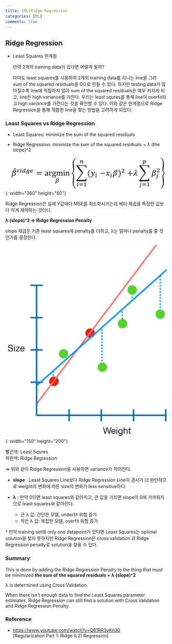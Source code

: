 ```yaml
---
title: (ML)Ridge Regression
categories: [ML]
comments: true
---
```



## Ridge Regression

- Least Squares 한계점

    만약 2개의 training data가 있다면 어떻게 될까?

    아마도 least squares를 사용하여 2개의 training data를 지나는 line을 그려 sum of the squared residuals을 0으로 만들 수 있다. 하지만 testing data가 많아질수록 line에 적합하지 않아 sum of the squared residuals은 매우 커지게 되고, line은 high variance를 가진다. 우리는 least squres를 통해 line이 overfit되고 high variance를 가진다는 것을 확인할 수 있다. 이와 같은 한계점으로 Ridge Regression을 통해 적합한 line을 찾는 방법을 고려하게 되었다.

### Least Squares   vs   Ridge Regression

- Least Squares: minimize the sum of the squared residuals

- Ridge Regression: minimize the sum of the squared residuals + λ (the slope)^2


![Untitled.png](/assets/img/20-10-09/Regularization2/Untitled.png){: width="360" height="60"}

   Ridge Regression은 실제 Y값에다 MSE를 최소화시키는데 베타 제곱을 특정한 값보다 작게 제약하는 것이다.

   **λ (slope)^2  ⇒ Ridge Regression Penalty**

   slope 제곱은 기존 least squares에 penalty를 더하고, λ는 얼마나 penalty를 줄 것인가를 결정한다.

![Untitled%201.png](/assets/img/20-10-09/Regularization2/Untitled%201.png){: width="150" height="200"}

   빨간색: Least Squres  
   파란색: Ridge Regression

⇒ 위와 같이 Ridge Regression을 사용하면 variance가 적어진다.  




- **slope**
    : Least Squares Line보다 Ridge Regression Line이 경사가 더 완만하므로 weight의 변화에 따른 size의 변화가 less sensitive하다.

- **λ**
    : 만약 0이면 least squares와 같아지고, 큰 값을 가지면 slope이 0에 가까워지므로 least squares와 같아진다.

    - 큰 λ 값: 간단한 모델, underfit 위험 증가
    - 작은 λ 값: 복잡한 모델, overfit 위험 증가


&#42; 만약 training set에 only one datapoint가 있다면 Least Squares는 optimal solution을 찾지 못하지만
Ridge Regression은 cross validation 과 Ridge Regression penalty로 solution을 찾을 수 있다.

### Summary

This is done by adding the Ridge Regression Penalty to the thing that must be minimized
**the sum of the squared residuals + λ (slope)^2**

λ is determined using Cross Validation.

When there isn't enough data to find the Least Squares parameter estimates, 
Ridge Regression can still find a solution with Cross Validation and Ridge Regression Penalty.



### Reference 

- https://www.youtube.com/watch?v=Q81RR3yKn30  
  [Regularization Part 1: Ridge (L2) Regression]
